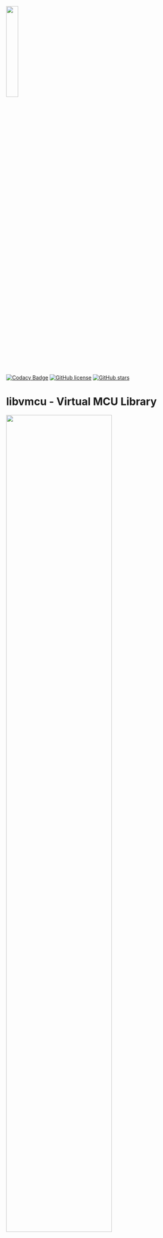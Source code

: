 <img src="https://raw.githubusercontent.com/Milo-D/MDX-Assembly-Debugger/master/images/libvmcu_logo.svg" width="25%">

[![Codacy Badge](https://api.codacy.com/project/badge/Grade/5964af10f14742d19d0be39f8b3e10b6)](https://www.codacy.com/manual/Milo-D/MDX-Assembly-Debugger?utm_source=github.com&amp;utm_medium=referral&amp;utm_content=Milo-D/MDX-Assembly-Debugger&amp;utm_campaign=Badge_Grade)
[![GitHub license](https://img.shields.io/github/license/Milo-D/MDX-Assembly-Debugger.svg)](https://github.com/Milo-D/MDX-Assembly-Debugger.git/blob/master/LICENSE)
[![GitHub stars](https://img.shields.io/github/stars/Milo-D/MDX-Assembly-Debugger.svg?style=social&label=Star&maxAge=2592000)](https://GitHub.com/Milo-D/MDX-Assembly-Debugger/stargazers/)

# libvmcu - Virtual MCU Library

<img src="https://raw.githubusercontent.com/Milo-D/libvmcu-Virtual-MCU-Library/master/images/libvmcu_architecture.svg" width="75%">

VMCU is a small engine for static and dynamic analysis of AVR Microcontroller binaries. **This library is
still in development.**

libvmcu can be used to

- create (regression) tests for embedded systems
- perform binary analysis on AVR programs
- build debuggers and simulators
- explore disassembly

##### Table of Contents
[I Features](#Features)

[II Examples](#Examples)

[III Showcase](#Showcase)

[IV How VMCU works](#How-VMCU-works)

[V Setup VMCU](#Setup)

[VI Supported MCUs](#Supported-Microcontroller)

[VII Dynamic Analysis](#Dynamic-Analysis)

[VIII Static Analysis](#Static-Analysis)

[IX Instruction-Set](#Instructions)

[X Bindings](#Bindings)

[XI Contributing](#Contributing)

[XII Credits](#Credits)

[XIII Documentation](#Documentation)

# Features

### Take one step forward and one back

VMCU supports backstepping. You'll be able to simulate both, forth and back.
Note that backstepping will erase externally (via write_gpr, ...) added data.

### Cycle accurate realtime Simulation

Cycle accurate realtime simulation of the microcontroller including its peripherals.

### Decode, Decompose, Disassemble, Analyze

The pipeline offers an interface for each stage: decode, decompose, disassemble and analyze.
Stages can either operate on a single opcode or a whole binary. 

### Combine Static and Dynamic Analysis

Perform a static analysis on your binary to receive additional information, 
for example which SFRs are used by the program. Then, use this information
to improve your dynamic analysis.

### No further dependencies

VMCU comes with no further dependencies, thus allowing easy setup and easy usage.

# Examples

#### Extracting details from opcode

```c
#define str(b) (b == true) ? "true" : "false"

int main(const int argc, const char **argv) {
    
    /* initialize a device model */
    vmcu_model_t *m328p = vmcu_model_ctor(VMCU_M328P);
    
    vmcu_instr_t instr;
    vmcu_disassemble_bytes(0xd8e0, &instr, m328p);
    
    vmcu_operand_t *src    = &instr.src;    // source operand
    vmcu_operand_t *dest   = &instr.dest;   // destination operand

    VMCU_OPTYPE src_type   = src->type;     // VMCU_IMM8
    VMCU_OPTYPE dest_type  = dest->type;    // VMCU_REGISTER

    const uint8_t src_val  = src->value;    // 0x08
    const uint8_t dest_val = dest->value;   // (R)29
    
    printf("<----- Instruction details of 0xd8e0 ----->\n\n");

    printf("mnemonic:   %s\n\n",   instr.mnem);
    printf("opcode:     0x%04x\n", instr.opcode);
    printf("address:    0x%04x\n", instr.addr);
    
    printf("executable: %s\n", str(instr.exec));
    printf("32-bit:     %s\n", str(instr.dword));
    
    free(instr.mnem);
    vmcu_model_dtor(m328p);
    
    return EXIT_SUCCESS;
}
```

```asm
<----- Instruction details of 0xd8e0 ----->

mnemonic:   ldi r29, 0x08 ; R29 <- 0x08

opcode:     0xe0d8
address:    0x0000
executable: true
32-bit:     false
```

#### Printing disassembly of an intel hex file

```c
int main(const int argc, const char **argv) {
    
    /* ignoring checks for this example */
    vmcu_model_t  *m328p  = vmcu_model_ctor(VMCU_M328P); 
    vmcu_report_t *report = vmcu_analyze_ihex("file.hex", m328p);
    
    for(int32_t i = 0; i < report->progsize; i++)
        printf("%s\n", report->disassembly[i].mnem);
    
    vmcu_report_dtor(report);
    vmcu_model_dtor(m328p);
    
    return EXIT_SUCCESS;
}
```

```assembly
ldd r24, Y+1              ; R24 <- DATA[Y+1]
ldd r25, Y+2              ; R25 <- DATA[Y+2]
sbiw r25:r24, 0x14        ; R25:R24 <- R25:R24 - 0x14
brlt -55                  ; (N ^ V = 1): PC <- PC - 0x37 + 1
ldi r24, 0x00             ; R24 <- 0x00
ldi r25, 0x00             ; R25 <- 0x00
```

#### Printing potential labels

```c
int main(const int argc, const char **argv) {
    
    /* ignoring checks for this example */
    vmcu_model_t  *m328p  = vmcu_model_ctor(VMCU_M328P); 
    vmcu_report_t *report = vmcu_analyze_ihex("file.hex", m328p);
    
    for(int32_t i = 0; i < report->n_label; i++) {
        
        vmcu_label_t *lx = &report->label[i];
        
        printf("Label ID: %d, ", lx->id);
        printf("Address: 0x%04x\n", lx->addr);
    }
    
    vmcu_report_dtor(report);
    vmcu_model_dtor(m328p);
    
    return EXIT_SUCCESS;
}
```

```console
Label ID: 0, Address: 0x0000
Label ID: 1, Address: 0x011b
Label ID: 2, Address: 0x014d
Label ID: 3, Address: 0x0159
Label ID: 4, Address: 0x015b
Label ID: 5, Address: 0x0162
```

#### Printing xrefs of potential labels

```c
int main(const int argc, const char **argv) {
    
    /* ignoring checks for this example */
    vmcu_model_t  *m328p  = vmcu_model_ctor(VMCU_M328P); 
    vmcu_report_t *report = vmcu_analyze_ihex("file.hex", m328p);
    
    for(int32_t i = 0; i < report->n_label; i++) {

        vmcu_label_t *lx = &report->label[i];
        printf("0x%04x\tL%d\n\n", lx->addr, lx->id);

        for(int32_t j = 0; j < lx->n_xref; j++) {

            vmcu_xref_t *x = &lx->xref[j];

            printf(" xref from 0x%04x ", x->p->addr);
            printf("%s\n", x->p->mnem);
        }

        printf("\n");
    }
    
    vmcu_report_dtor(report);
    vmcu_model_dtor(m328p);
    
    return EXIT_SUCCESS;
}
```

```assembly
0x04c6  L75

 xref from 0x04a1 call +1222                ; PC <- 0x4c6
 xref from 0x0a84 call +1222                ; PC <- 0x4c6
 xref from 0x0b5c call +1222                ; PC <- 0x4c6

0x04e2  L76

 xref from 0x05d4 rjmp -243                 ; PC <- PC - 0xf3 + 1

0x05d0  L77

 xref from 0x04e1 rjmp +238                 ; PC <- PC + 0xee + 1
```

#### Printing xrefs of special function registers 

```c
int main(const int argc, const char **argv) {

    /* ignoring checks for this example */
    vmcu_model_t  *m328p  = vmcu_model_ctor(VMCU_M328P); 
    vmcu_report_t *report = vmcu_analyze_ihex("file.hex", m328p);

    for(int32_t i = 0; i < report->n_sfr; i++) {

        vmcu_sfr_t *sfr = &report->sfr[i];
        printf("SFR ID: %d\n\n", sfr->id);

        for(int32_t j = 0; j < sfr->n_xref; j++) {

            vmcu_xref_t *x = &sfr->xref[j];

            printf(" xref from 0x%04x ", x->p->addr);
            printf("%s\n", x->p->mnem);
        }

        printf("\n");
    }

    vmcu_report_dtor(report);
    vmcu_model_dtor(m328p);
    
    return EXIT_SUCCESS;
}
```

```assembly
SFR ID: 17
       
 xref from 0x00f4 sbi 0x1f, 2               ; IO[1f, 2] <- 0x01
 xref from 0x00f5 sbi 0x1f, 1               ; IO[1f, 1] <- 0x01
 
SFR ID: 50

 xref from 0x004c sts 0x006e, r1            ; DATA[0x6e] <- R1
 xref from 0x0051 lds r24, 0x006e           ; R24 <- DATA[0x6e]
 xref from 0x0054 sts 0x006e, r24           ; DATA[0x6e] <- R24
```

# Showcase

![mdx_debug](https://user-images.githubusercontent.com/46600932/104666434-33f9da80-56d4-11eb-882b-724b13536412.png)
<sup>A small debugger written with libvmcu</sup>

![vcd_showcase](https://user-images.githubusercontent.com/46600932/109825592-430ffa00-7c3a-11eb-9af3-26175b962ef2.png)
<sup>VCD-Trace Tool by pointbazaar</sup>

# How libvmcu works

### Device Models

A device model is an abstraction over a microcontroller type. It contains MCU specific
data, like memory sections and layouts.

Each implementation of a microcontroller has a device loader which fills the 
device model with data. The device model is then used to supply the
analyzer pipeline with all the relevant data it needs.

### Analyzer Pipeline

**Stage 0:** The very first stage is the decoder. The decoder tries to decode the given Hex File.

**Stage 1:** Once the binary has been decoded successfully, the data will be sent to the decomposer, so that 
operands can be extracted and classified.

**Stage 2:** In this stage, the disassembler receives the result of Stage 0 and Stage 1 in order to generate 
mnemonics and some comments.

**Stage 3:** Now the analyzer comes into play. The analyzer takes all the data from the previous three steps 
and performs a static analysis on it. It then generates a report and returns it, so that
a virtual microcontroller can be initialized in order to start a dynamic analysis.

### Virtual System - Core

The virtual system core consists of following components:

**GPRs -** A set of general purpose registers (r0 - r31)

**SREG -** Status Register of the microcontroller

**FLASH -** Storage for program data.

**DATA -** The dataspace contains mapped GPRs, mapped SFRs and SRAM.

**I/O -** This module updates the peripherals and interrupts.

### Virtual System - Peripherals

Peripherals and interrupts are managed by the I/O module (core).

# Setup

Currently this library comes with two headers, both can be found in engine/include/libvmcu:

- libvmcu_analyzer.h  (static analysis)
- libvmcu_system.h    (dynamic analysis, simulation)

Let's say, we have a file called driver.c on top level of this repository 
and we want to link it with libvmcu:

#### Include libvmcu headers
```c
#include "libvmcu_analyzer.h"
#include "libvmcu_system.h"

int main(void) {
    
    return 0;
}
```

#### Build libvmcu
```console
You@Terminal:~$ make clean all
```

#### Build driver object
```console
You@Terminal:~$ gcc -Iengine/include/libvmcu/ -c driver.c -o driver.o
```

#### Link with libvmcu (do not forget -lm)
```console
You@Terminal:~$ gcc -o driver driver.o -L/build/apps/ -lvmcu -lm
```

That's it. If you face issues, take look at some examples in the driver/ directory.

# Supported Microcontroller

libvmcu tries to support as many AVR types as possible for static analysis. The
dynamic analysis is currently only planned for the ATmega328 family but may be extended
in the future.

It should be pretty easy to add new microcontrollers to the static analysis. For more information
take a look at engine/*/arch/

#### Supported MCUs for static analysis

- [ ] AVR Device Core
  - [ ] ATtiny15
  - [ ] ...
  
- [ ] AVRe Device Core
  - [ ] ATtiny1634
  - [ ] ...
  
- [ ] AVRe+ Device Core
  - [x] ATmega328(P)
  - [ ] ...
  
- [ ] AVRxm Device Core
  - [ ] ATxmega128A1
  - [ ] ...
  
- [ ] AVRxt Device Core
  - [ ] ATtiny827
  - [ ] ...
  
- [ ] AVRrc Device Core
  - [ ] ATtiny10
  - [ ] ...

#### Supported MCUs for dynamic analysis

- [x] ATmega328(P)
- [ ] ATmega168
- [ ] ATmega88
- [ ] ATmega48

# Dynamic Analysis

- [x] Backstepping
- [x] Interrupt support
- [x] cycle accurate realtime simulation
- [x] Support for 133 AVR assembly instructions
  

- [x] Accurate simulation of internal peripherals
    - [x] 8-bit Timer (partial)
    - [ ] 16-bit Timer
    - [x] EEPROM
    - [ ] UART
    - [ ] SPI
    - [ ] WDT
    - [ ] ...
    
# Static Analysis

- [x] Decompose and classify instructions
- [x] Disassembler
- [x] Analyzer for AVR binaries
- [x] Cross references (xref-from)
- [ ] analyzer flags


- [ ] Analyzer Submodules
   - [x] Label analysis
   - [ ] Function analysis
   - [ ] ISR analysis
   - [x] SFR analysis
   - [ ] ...

- [ ] Format Reader
    - [x] intel hex
    - [ ] motorola hex
    - [ ] bin
    - [ ] elf 

# Instructions
Currently VMCU supports: ~ 133 Instructions. Some few instructions are implemented as 'nop'
instructions, therefore, have no real functionality. These instructions will be implemented
as soon as possible. Following instructions require further work:

- WDR
- ELPM
- DES
- SLEEP
- SPM
- BREAK

All other assembly instructions are working just fine.

# Bindings

- [x] Java
- [ ] Python

libvmcu has Java bindings for basic functionalities. For more information
take a look at bindings/java/

Also note that, bindings might not always work with the latest version due to development
of the engine.

# Contributing

| Engine                                       | Drivers                                        | Bindings                                       |Testing                                       |
|:--------------------------------------------:|:----------------------------------------------:|:----------------------------------------------:|:--------------------------------------------:|
| <span style="color:red">closed for PR</span> | <span style="color:green">open for PR</span>   | <span style="color:green">open for PR</span>   | <span style="color:green">open for PR</span>

# Credits

1) Huge thanks to <a href="https://alexander-hansen.dev">Alexander Hansen</a> for the new logo and architecture diagram. :)

# Documentation

The wiki will be updated as soon as possible. The libvmcu header files are documented, too.
